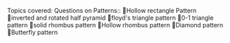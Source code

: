 Topics covered: 
Questions on Patterns::
🔹Hollow rectangle Pattern 
🔹inverted and rotated half pyramid 
🔹floyd's triangle pattern
🔹0-1 triangle pattern 
🔹solid rhombus pattern
🔹Hollow rhombus pattern
🔹Diamond pattern 
🔹Butterfly pattern
